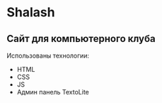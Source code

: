 # Shalash
## Сайт для компьютерного клуба

Использованы технологии:
- HTML
- CSS
- JS
- Админ панель TextoLite
